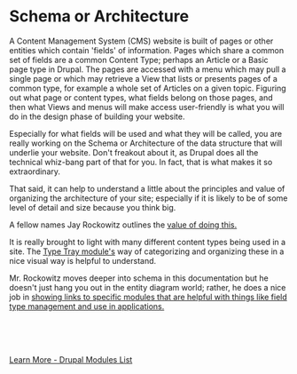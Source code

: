 
# Schema or Architecture

A Content Management System (CMS) website is built of pages or other entities which contain 'fields' of information.  Pages which share a common set of fields are a common Content Type; perhaps an Article or a Basic page type in Drupal.  The pages are accessed with a menu which may pull a single page or which may retrieve a View that lists or presents pages of a common type, for example a whole set of Articles on a given topic.  Figuring out what page or content types, what fields belong on those pages, and then what Views and menus will make access user-friendly is what you will do in the design phase of building your website.  

Especially for what fields will be used and what they will be called, you are really working on the Schema or Architecture of the data structure that will underlie your website.  Don't freakout about it, as Drupal does all the technical whiz-bang part of that for you.  In fact, that is what makes it so extraordinary.

That said, it can help to understand a little about  the principles and value of organizing the architecture of your site; especially if it is likely to be of some level of detail and size because you think big.

A fellow names Jay Rockowitz outlines the [value of doing this.](https://www.jrockowitz.com/blog/schemadotorg-decisions)

It is really brought to light with many different content types being used in a site.  The [Type Tray module's](https://www.drupal.org/project/type_tray) way of categorizing and organizing these in a nice visual way is helpful to understand.


Mr. Rockowitz moves deeper into schema in this documentation but he doesn't just hang you out in the entity diagram world; rather, he does a nice job in [showing links to specific modules that are helpful with things like field type management and use in applications.](https://git.drupalcode.org/project/schemadotorg/-/blob/1.0.x/docs/DECISIONS.md)



<br>
<br>
<br>

[Learn More - Drupal Modules List](../chapters.md#drupal-modules)
